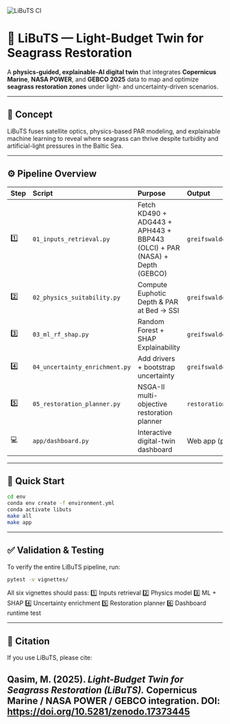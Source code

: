 ![LiBuTS CI](https://github.com/Qasimkhan563/LiBuTS/actions/workflows/ci.yml/badge.svg)


# 🌊 LiBuTS — Light-Budget Twin for Seagrass Restoration

A **physics-guided, explainable-AI digital twin** that integrates **Copernicus Marine**, **NASA POWER**, and **GEBCO 2025** data to map and optimize **seagrass restoration zones** under light- and uncertainty-driven scenarios.

---

## 🧠 Concept

LiBuTS fuses satellite optics, physics-based PAR modeling, and explainable machine learning to reveal where seagrass can thrive despite turbidity and artificial-light pressures in the Baltic Sea.

---

## ⚙️ Pipeline Overview

| Step | Script                         | Purpose                                                                    | Output                                      |
| :--- | :----------------------------- | :------------------------------------------------------------------------- | :------------------------------------------ |
| 1️⃣  | `01_inputs_retrieval.py`       | Fetch KD490 + ADG443 + APH443 + BBP443 (OLCI) + PAR (NASA) + Depth (GEBCO) | `greifswalder_inputs_clean.nc`              |
| 2️⃣  | `02_physics_suitability.py`    | Compute Euphotic Depth & PAR at Bed → SSI                                  | `greifswalder_step2_physics.nc`             |
| 3️⃣  | `03_ml_rf_shap.py`             | Random Forest + SHAP Explainability                                        | `greifswalder_step3_ml.nc`                  |
| 4️⃣  | `04_uncertainty_enrichment.py` | Add drivers + bootstrap uncertainty                                        | `greifswalder_step4_physics_uncertainty.nc` |
| 5️⃣  | `05_restoration_planner.py`    | NSGA-II multi-objective restoration planner                                | `restoration_sites.gpkg`                    |
| 💻   | `app/dashboard.py`             | Interactive digital-twin dashboard                                         | Web app (port 5016)                         |

---

## 🚀 Quick Start

```bash
cd env
conda env create -f environment.yml
conda activate libuts
make all
make app
```

---

## ✅ Validation & Testing

To verify the entire LiBuTS pipeline, run:

```bash
pytest -v vignettes/
```

All six vignettes should pass:
1️⃣ Inputs retrieval
2️⃣ Physics model
3️⃣ ML + SHAP
4️⃣ Uncertainty enrichment
5️⃣ Restoration planner
6️⃣ Dashboard runtime test

---

## 🧩 Citation

If you use LiBuTS, please cite:

**Qasim, M. (2025). *Light-Budget Twin for Seagrass Restoration (LiBuTS).***
Copernicus Marine / NASA POWER / GEBCO integration.
DOI: https://doi.org/10.5281/zenodo.17373445
---
